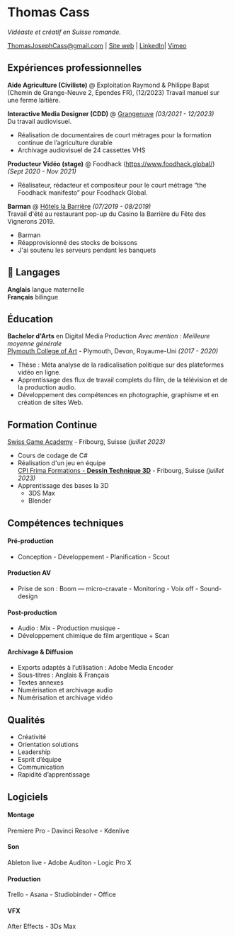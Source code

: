 # Thomas Cass
_Vidéaste et créatif en Suisse romande._

<div id="webaddress">
<a href="mailto:ThomasJosephCass@gmail.com">ThomasJosephCass@gmail.com</a>
| <a href="https://thomasjosephcass.wixsite.com/film">Site web</a>
| <a href="https://www.linkedin.com/in/thomas-cass/">LinkedIn</a>|
<a href="https://vimeo.com/thomascass/">Vimeo</a>
</div>

## Expériences professionnelles

**Aide Agriculture (Civiliste)** @ Exploitation Raymond & Philippe Bapst (Chemin de Grange-Neuve 2, Épendes FR), (12/2023)
Travail manuel sur une ferme laitière.

**Interactive Media Designer (CDD)** @ [Grangenuve](https://www.fr.ch/grangeneuve/) _(03/2021 - 12/2023)_ <br>
Du travail audiovisuel.
  * Réalisation de documentaires de court métrages pour la formation continue de l’agriculture durable
  * Archivage audiovisuel de 24 cassettes VHS

    
**Producteur Vidéo (stage)** @ Foodhack (https://www.foodhack.global/) _(Sept 2020 - Nov 2021)_ <br>
  * Réalisateur, rédacteur et compositeur pour le court métrage “the Foodhack manifesto” pour Foodhack Global.


**Barman** @ [Hôtels la Barrière](https://www.hotelsbarriere.com/fr.html) _(07/2019 - 08/2019)_ <br>Travail d'été au restaurant pop-up du Casino la Barrière du Fête des Vignerons 2019. <br>
  * Barman <br>
  * Réapprovisionné des stocks de boissons
  * J'ai soutenu les serveurs pendant les banquets <br>


## 💬 Langages

**Anglais** langue maternelle <br>
**Français** bilingue


##  Éducation

**Bachelor d'Arts** en Digital Media Production *Avec mention : Meilleure moyenne générale*
<br> [Plymouth College of Art](https://www.plymouthart.ac.uk/) - Plymouth, Devon, Royaume-Uni _(2017 - 2020)_ <br>
  * Thèse : Méta analyse de la radicalisation politique sur des plateformes
vidéo en ligne. <br>
  * Apprentissage des flux de travail complets du film, de la télévision et
de la production audio. <br>
  * Développement des compétences en photographie, graphisme et en
création de sites Web. <br>

 
##  Formation Continue

[Swiss Game Academy](https://gameacademy.ch/SGA/) - Fribourg, Suisse _(juillet 2023)_ <br>
  * Cours de codage de C#  <br>
  * Réalisation d'un jeu en équipe <br>
[CPI Frima Formations - **Dessin Technique 3D**](https://frima-formations.ch/) - Fribourg, Suisse _(juillet 2023)_ <br>
  * Apprentissage des bases la 3D <br> 
    * 3DS Max <br>
    * Blender <br>

  
## Compétences techniques

#### Pré-production
- Conception - Développement - Planification - Scout
#### Production AV
- Prise de son : Boom — micro-cravate - Monitoring - Voix off - Sound-design
#### Post-production
- Audio : Mix -  Production musique -
- Développement chimique de film argentique + Scan
#### Archivage & Diffusion
- Exports adaptés à l’utilisation : Adobe Media Encoder
- Sous-titres : Anglais & Français
- Textes annexes
- Numérisation et archivage audio
- Numérisation et archivage vidéo

## Qualités 
  * Créativité
  * Orientation solutions
  * Leadership
  * Esprit d’équipe
  * Communication
  * Rapidité d’apprentissage

## Logiciels
#### Montage
Premiere Pro - Davinci Resolve - Kdenlive
#### Son
Ableton live - Adobe Auditon - Logic Pro X
#### Production
Trello - Asana - Studiobinder - Office
#### VFX
After Effects - 3Ds Max

